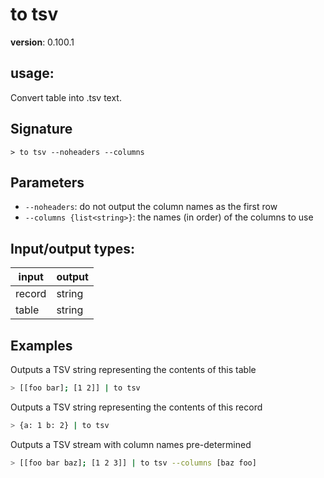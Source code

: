 # to tsv

**version**: 0.100.1

## **usage**:

Convert table into .tsv text.

## Signature

`> to tsv --noheaders --columns`

## Parameters

- `--noheaders`: do not output the column names as the first row
- `--columns {list<string>}`: the names (in order) of the columns to use

## Input/output types:

| input  | output |
| ------ | ------ |
| record | string |
| table  | string |

## Examples

Outputs a TSV string representing the contents of this table

```bash
> [[foo bar]; [1 2]] | to tsv
```

Outputs a TSV string representing the contents of this record

```bash
> {a: 1 b: 2} | to tsv
```

Outputs a TSV stream with column names pre-determined

```bash
> [[foo bar baz]; [1 2 3]] | to tsv --columns [baz foo]
```
